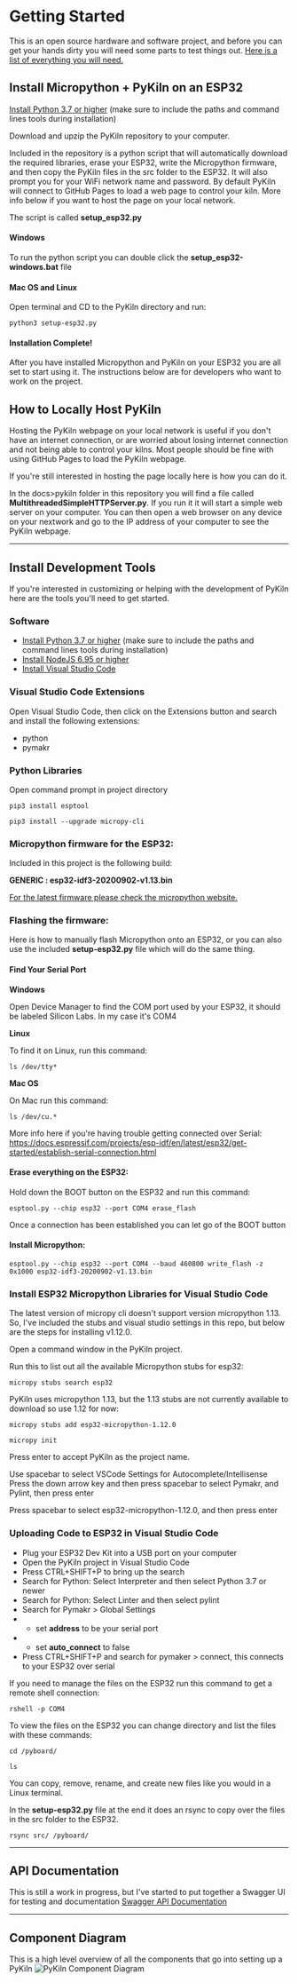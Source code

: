 # Getting Started


This is an open source hardware and software project, and before you can get your hands dirty you will need some parts to test things out. [Here is a list of everything you will need.](https://pykiln.com/get-started.html "Here is a list of everything you will need.")

## Install Micropython + PyKiln on an ESP32

[Install Python 3.7 or higher](https://www.python.org/downloads/ "Install Python 3.7 or higher")
(make sure to include the paths and command lines tools during installation)

Download and upzip the PyKiln repository to your computer.

Included in the repository is a python script that will automatically download the required libraries, erase your ESP32, write the Micropython firmware, and then copy the PyKiln files in the src folder to the ESP32. It will also prompt you for your WiFi network name and password. By default PyKiln will connect to GitHub Pages to load a web page to control your kiln. More info below if you want to host the page on your local network.

The script is called **setup_esp32.py**

#### Windows

To run the python script you can double click the **setup_esp32-windows.bat** file

#### Mac OS and Linux
Open terminal and CD to the PyKiln directory and run:

`python3 setup-esp32.py`

#### Installation Complete!

After you have installed Micropython and PyKiln on your ESP32 you are all set to start using it. The instructions below are for developers who want to work on the project.

## How to Locally Host PyKiln

Hosting the PyKiln webpage on your local network is useful if you don't have an internet connection, or are worried about losing internet connection and not being able to control your kilns. Most people should be fine with using GitHub Pages to load the PyKiln webpage.

If you're still interested in hosting the page locally here is how you can do it. 

In the docs>pykiln folder in this repository you will find a file called **MultithreadedSimpleHTTPServer.py**. If you run it it will start a simple web server on your computer. You can then open a web browser on any device on your nextwork and go to the IP address of your computer to see the PyKiln webpage.

------------



## Install Development Tools

If you're interested in customizing or helping with the development of PyKiln here are the tools you'll need to get started.

### Software
- [Install Python 3.7 or higher](https://www.python.org/downloads/ "Install Python 3.7 or higher") (make sure to include the paths and command lines tools during installation)
- [Install NodeJS 6.95 or higher](https://nodejs.org/en/ "Install NodeJS 6.95 or higher")
- [Install Visual Studio Code](https://code.visualstudio.com/ "Install Visual Studio Code")

### Visual Studio Code Extensions
Open Visual Studio Code, then click on the Extensions button and search and install the following extensions:
- python
- pymakr

### Python Libraries
Open command prompt in project directory

`pip3 install esptool`

`pip3 install --upgrade micropy-cli`

### Micropython firmware for the ESP32:
Included in this project is the following build:

**GENERIC : esp32-idf3-20200902-v1.13.bin**

[For the latest firmware please check the micropython website.](https://micropython.org/download/esp32/ "For the latest firmware please check the micropython website.")

### Flashing the firmware:

Here is how to manually flash Micropython onto an ESP32, or you can also  use the included **setup-esp32.py** file which will do the same thing.

#### Find Your Serial Port

**Windows**

Open Device Manager to find the COM port used by your ESP32, it should be labeled Silicon Labs. In my case it's COM4

**Linux**

To find it on Linux, run this command:

`ls /dev/tty*`

**Mac OS**

On Mac run this command:

`ls /dev/cu.*`

More info here if you're having trouble getting connected over Serial:
https://docs.espressif.com/projects/esp-idf/en/latest/esp32/get-started/establish-serial-connection.html


#### Erase everything on the ESP32:
Hold down the BOOT button on the ESP32 and run this command:

`esptool.py --chip esp32 --port COM4 erase_flash`

Once a connection has been established you can let go of the BOOT button

#### Install Micropython:
`esptool.py --chip esp32 --port COM4 --baud 460800 write_flash -z 0x1000 esp32-idf3-20200902-v1.13.bin`

### Install ESP32 Micropython Libraries for Visual Studio Code

The latest version of micropy cli doesn't support version micropython 1.13. So, I've included the stubs and visual studio settings in this repo, but below are the steps for installing v1.12.0.

Open a command window in the PyKiln project.

Run this to list out all the available Micropython stubs for esp32:

`micropy stubs search esp32`

PyKiln uses micropython 1.13, but the 1.13 stubs are not currently available to download so use 1.12 for now:

`micropy stubs add esp32-micropython-1.12.0`

`micropy init`

Press enter to accept PyKiln as the project name.

Use spacebar to select VSCode Settings for Autocomplete/Intellisense
Press the down arrow key and then press spacebar to select Pymakr, and Pylint, then press enter

Press spacebar to select esp32-micropython-1.12.0, and then press enter

### Uploading Code to ESP32 in Visual Studio Code

- Plug your ESP32 Dev Kit into a USB port on your computer
- Open the PyKiln project in Visual Studio Code
- Press CTRL+SHIFT+P to bring up the search
- Search for Python: Select Interpreter and then select Python 3.7 or newer
- Search for Python: Select Linter and then select pylint
- Search for Pymakr > Global Settings
- - set **address** to be your serial port
- - set **auto_connect** to false
- Press CTRL+SHIFT+P and search for pymaker > connect, this connects to your ESP32 over serial

If you need to manage the files on the ESP32 run this command to get a remote shell connection:

`rshell -p COM4`

To view the files on the ESP32 you can change directory and list the files with these commands:

`cd /pyboard/`

`ls`

You can copy, remove, rename, and create new files like you would in a Linux terminal.

In the **setup-esp32.py** file at the end it does an rsync to copy over the files in the src folder to the ESP32.

`rsync src/ /pyboard/`

------------

## API Documentation

This is still a work in progress, but I've started to put together a Swagger UI for testing and documentation
[Swagger API Documentation](/docs/swagger/ "Swagger API Documentation")

------------

## Component Diagram

This is a high level overview of all the components that go into setting up a PyKiln
![PyKiln Component Diagram](/wiring/pykiln-component-diagram.png)
